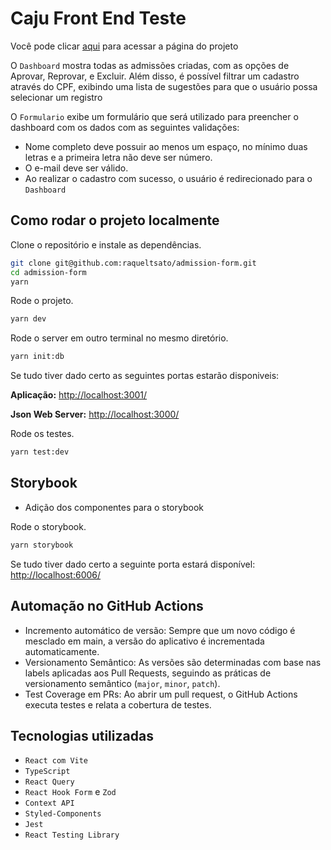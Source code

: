 # Caju Front End Teste

Você pode clicar [aqui](https://admission-form-seven.vercel.app/#/dashboard) para acessar a página do projeto

O `Dashboard` mostra todas as admissões criadas, com as opções de Aprovar, Reprovar, e Excluir.
Além disso, é possível filtrar um cadastro através do CPF, exibindo uma lista de sugestões para que o usuário possa selecionar um registro

O `Formulario` exibe um formulário que será utilizado para preencher o dashboard com os dados com as seguintes validações:

- Nome completo deve possuir ao menos um espaço, no mínimo duas letras e a primeira letra não deve ser número.
- O e-mail deve ser válido.
- Ao realizar o cadastro com sucesso, o usuário é redirecionado para o `Dashboard`

## Como rodar o projeto localmente

Clone o repositório e instale as dependências.

```bash
git clone git@github.com:raqueltsato/admission-form.git
cd admission-form
yarn
```

Rode o projeto.

```bash
yarn dev
```

Rode o server em outro terminal no mesmo diretório.

```bash
yarn init:db
```

Se tudo tiver dado certo as seguintes portas estarão disponiveis:

**Aplicação:** [http://localhost:3001/](http://localhost:3001/)

**Json Web Server:** [http://localhost:3000/](http://localhost:3000/)

Rode os testes.

```bash
yarn test:dev
```

## Storybook

- Adição dos componentes para o storybook

Rode o storybook.

```bash
yarn storybook
```

Se tudo tiver dado certo a seguinte porta estará disponível:
[http://localhost:6006/ ](http://localhost:6006/)

## Automação no GitHub Actions

- Incremento automático de versão: Sempre que um novo código é mesclado em main, a versão do aplicativo é incrementada automaticamente.
- Versionamento Semântico: As versões são determinadas com base nas labels aplicadas aos Pull Requests, seguindo as práticas de versionamento semântico (`major`, `minor`, `patch`).
- Test Coverage em PRs: Ao abrir um pull request, o GitHub Actions executa testes e relata a cobertura de testes.

## Tecnologias utilizadas

- `React com Vite`
- `TypeScript`
- `React Query`
- `React Hook Form` e `Zod`
- `Context API`
- `Styled-Components`
- `Jest`
- `React Testing Library`
